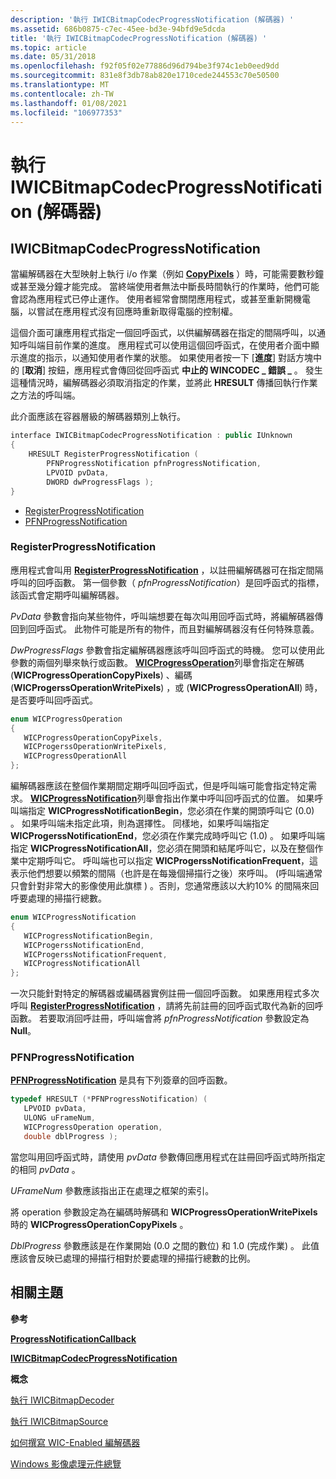 ```yaml
---
description: '執行 IWICBitmapCodecProgressNotification (解碼器) '
ms.assetid: 686b0875-c7ec-45ee-bd3e-94bfd9e5dcda
title: '執行 IWICBitmapCodecProgressNotification (解碼器) '
ms.topic: article
ms.date: 05/31/2018
ms.openlocfilehash: f92f05f02e77886d96d794be3f974c1eb0eed9dd
ms.sourcegitcommit: 831e8f3db78ab820e1710cede244553c70e50500
ms.translationtype: MT
ms.contentlocale: zh-TW
ms.lasthandoff: 01/08/2021
ms.locfileid: "106977353"
---
```

# <a name="implementing-iwicbitmapcodecprogressnotification-decoder"></a>執行 IWICBitmapCodecProgressNotification (解碼器) 

## <a name="iwicbitmapcodecprogressnotification"></a>IWICBitmapCodecProgressNotification

當編解碼器在大型映射上執行 i/o 作業（例如 [**CopyPixels**](/windows/desktop/api/Wincodec/nf-wincodec-iwicbitmapsource-copypixels) ）時，可能需要數秒鐘或甚至幾分鐘才能完成。 當終端使用者無法中斷長時間執行的作業時，他們可能會認為應用程式已停止運作。 使用者經常會關閉應用程式，或甚至重新開機電腦，以嘗試在應用程式沒有回應時重新取得電腦的控制權。

這個介面可讓應用程式指定一個回呼函式，以供編解碼器在指定的間隔呼叫，以通知呼叫端目前作業的進度。 應用程式可以使用這個回呼函式，在使用者介面中顯示進度的指示，以通知使用者作業的狀態。 如果使用者按一下 [**進度**] 對話方塊中的 [**取消**] 按鈕，應用程式會傳回從回呼函式 **中止的 WINCODEC \_ 錯誤 \_** 。 發生這種情況時，編解碼器必須取消指定的作業，並將此 **HRESULT** 傳播回執行作業之方法的呼叫端。

此介面應該在容器層級的解碼器類別上執行。


```C++
interface IWICBitmapCodecProgressNotification : public IUnknown
{
    HRESULT RegisterProgressNotification ( 
        PFNProgressNotification pfnProgressNotification,
        LPVOID pvData,
        DWORD dwProgressFlags );
}
```



-   [RegisterProgressNotification](#registerprogressnotification)
-   [PFNProgressNotification](#pfnprogressnotification)

### <a name="registerprogressnotification"></a>RegisterProgressNotification

應用程式會叫用 [**RegisterProgressNotification**](/windows/desktop/api/Wincodec/nf-wincodec-iwicbitmapcodecprogressnotification-registerprogressnotification) ，以註冊編解碼器可在指定間隔呼叫的回呼函數。 第一個參數（ *pfnProgressNotification*）是回呼函式的指標，該函式會定期呼叫編解碼器。

*PvData* 參數會指向某些物件，呼叫端想要在每次叫用回呼函式時，將編解碼器傳回到回呼函式。 此物件可能是所有的物件，而且對編解碼器沒有任何特殊意義。

*DwProgressFlags* 參數會指定編解碼器應該呼叫回呼函式的時機。 您可以使用此參數的兩個列舉來執行或函數。 [**WICProgressOperation**](/windows/desktop/api/Wincodec/ne-wincodec-wicprogressoperation)列舉會指定在解碼 (**WICProgressOperationCopyPixels**) 、編碼 (**WICProgerssOperationWritePixels**) ，或 (**WICProgressOperationAll**) 時，是否要呼叫回呼函式。


```C++
enum WICProgressOperation
{
   WICProgressOperationCopyPixels,
   WICProgerssOperationWritePixels,
   WICProgressOperationAll      
};
```



編解碼器應該在整個作業期間定期呼叫回呼函式，但是呼叫端可能會指定特定需求。 [**WICProgressNotification**](/windows/desktop/api/Wincodec/ne-wincodec-wicprogressnotification)列舉會指出作業中呼叫回呼函式的位置。 如果呼叫端指定 **WICProgressNotificationBegin**，您必須在作業的開頭呼叫它 (0.0) 。 如果呼叫端未指定此項，則為選擇性。 同樣地，如果呼叫端指定 **WICProgerssNotificationEnd**，您必須在作業完成時呼叫它 (1.0) 。 如果呼叫端指定 **WICProgressNotificationAll**，您必須在開頭和結尾呼叫它，以及在整個作業中定期呼叫它。 呼叫端也可以指定 **WICProgerssNotificationFrequent**，這表示他們想要以頻繁的間隔（也許是在每幾個掃描行之後）來呼叫。  (呼叫端通常只會針對非常大的影像使用此旗標 ) 。否則，您通常應該以大約10% 的間隔來回呼要處理的掃描行總數。


```C++
enum WICProgressNotification
{
   WICProgressNotificationBegin,
   WICProgerssNotificationEnd,
   WICProgerssNotificationFrequent,
   WICProgressNotificationAll
};
```



一次只能針對特定的解碼器或編碼器實例註冊一個回呼函數。 如果應用程式多次呼叫 [**RegisterProgressNotification**](/windows/desktop/api/Wincodec/nf-wincodec-iwicbitmapcodecprogressnotification-registerprogressnotification) ，請將先前註冊的回呼函式取代為新的回呼函數。 若要取消回呼註冊，呼叫端會將 *pfnProgressNotification* 參數設定為 **Null**。

### <a name="pfnprogressnotification"></a>PFNProgressNotification

[**PFNProgressNotification**](/windows/desktop/api/Wincodec/nc-wincodec-pfnprogressnotification) 是具有下列簽章的回呼函數。


```C++
typedef HRESULT (*PFNProgressNotification) ( 
   LPVOID pvData,
   ULONG uFrameNum,
   WICProgressOperation operation,
   double dblProgress );
```



當您叫用回呼函式時，請使用 *pvData* 參數傳回應用程式在註冊回呼函式時所指定的相同 *pvData* 。

*UFrameNum* 參數應該指出正在處理之框架的索引。

將 operation 參數設定為在編碼時解碼和 **WICProgressOperationWritePixels** 時的 **WICProgressOperationCopyPixels** 。

*DblProgress* 參數應該是在作業開始 (0.0 之間的數位) 和 1.0 (完成作業) 。 此值應該會反映已處理的掃描行相對於要處理的掃描行總數的比例。

## <a name="related-topics"></a>相關主題

<dl> <dt>

**參考**
</dt> <dt>

[**ProgressNotificationCallback**](/windows/desktop/api/Wincodec/nc-wincodec-pfnprogressnotification)
</dt> <dt>

[**IWICBitmapCodecProgressNotification**](/windows/desktop/api/Wincodec/nn-wincodec-iwicbitmapcodecprogressnotification)
</dt> <dt>

**概念**
</dt> <dt>

[執行 IWICBitmapDecoder](-wic-imp-iwicbitmapdecoder.md)
</dt> <dt>

[執行 IWICBitmapSource](-wic-imp-iwicbitmapsource.md)
</dt> <dt>

[如何撰寫 WIC-Enabled 編解碼器](-wic-howtowriteacodec.md)
</dt> <dt>

[Windows 影像處理元件總覽](-wic-about-windows-imaging-codec.md)
</dt> </dl>

 

 




